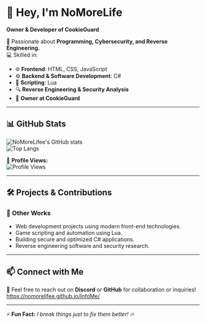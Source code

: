 # 👋 Hey, I'm NoMoreLife  

**Owner & Developer of CookieGuard**  

🚀 Passionate about **Programming, Cybersecurity, and Reverse Engineering.**  
💻 Skilled in:  
- 🌐 **Frontend**: HTML, CSS, JavaScript  
- ⚙️ **Backend & Software Development**: C#  
- 📜 **Scripting**: Lua  
- 🔍 **Reverse Engineering & Security Analysis**
- 📜 **Owner at CookieGuard**

---

## 📊 GitHub Stats  

![NoMoreLifee's GitHub stats](https://github-readme-stats.vercel.app/api?username=NoMoreLife-1&show_icons=true&theme=radical)  
![Top Langs](https://github-readme-stats.vercel.app/api/top-langs/?username=NoMoreLife-1&layout=compact&theme=radical)  

🚀 **Profile Views:**  
![Profile Views](https://komarev.com/ghpvc/?username=NoMoreLife-1&color=blue)  

---

## 🛠️ Projects & Contributions  

### 🔧 Other Works  
- Web development projects using modern front-end technologies.  
- Game scripting and automation using Lua.  
- Building secure and optimized C# applications.  
- Reverse engineering software and security research.  

---

## 📫 Connect with Me  

📩 Feel free to reach out on **Discord** or **GitHub** for collaboration or inquiries!  
https://nomorelifee.github.io/InfoMe/

---
  
⚡ **Fun Fact:** *I break things just to fix them better! 🔥*  
